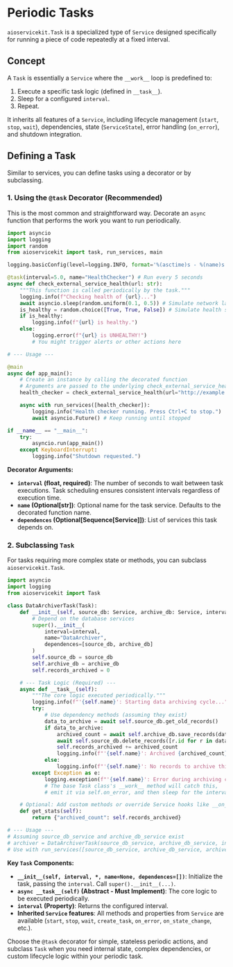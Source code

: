 # Periodic Tasks

`aioservicekit.Task` is a specialized type of `Service` designed specifically for running a piece of code repeatedly at a fixed interval.

## Concept

A `Task` is essentially a `Service` where the `__work__` loop is predefined to:

1. Execute a specific task logic (defined in `__task__`).
2. Sleep for a configured `interval`.
3. Repeat.

It inherits all features of a `Service`, including lifecycle management (`start`, `stop`, `wait`), dependencies, state (`ServiceState`), error handling (`on_error`), and shutdown integration.

## Defining a Task

Similar to services, you can define tasks using a decorator or by subclassing.

### 1. Using the `@task` Decorator (Recommended)

This is the most common and straightforward way. Decorate an `async` function that performs the work you want to run periodically.

```python
import asyncio
import logging
import random
from aioservicekit import task, run_services, main

logging.basicConfig(level=logging.INFO, format='%(asctime)s - %(name)s - %(levelname)s - %(message)s')

@task(interval=5.0, name="HealthChecker") # Run every 5 seconds
async def check_external_service_health(url: str):
    """This function is called periodically by the task."""
    logging.info(f"Checking health of {url}...")
    await asyncio.sleep(random.uniform(0.1, 0.5)) # Simulate network latency
    is_healthy = random.choice([True, True, False]) # Simulate health status
    if is_healthy:
        logging.info(f"{url} is healthy.")
    else:
        logging.error(f"{url} is UNHEALTHY!")
        # You might trigger alerts or other actions here

# --- Usage ---

@main
async def app_main():
    # Create an instance by calling the decorated function
    # Arguments are passed to the underlying check_external_service_health function
    health_checker = check_external_service_health(url="http://example.com/api/health")

    async with run_services([health_checker]):
        logging.info("Health checker running. Press Ctrl+C to stop.")
        await asyncio.Future() # Keep running until stopped

if __name__ == "__main__":
    try:
        asyncio.run(app_main())
    except KeyboardInterrupt:
        logging.info("Shutdown requested.")

```

**Decorator Arguments:**

* **`interval` (float, required)**: The number of seconds to wait between task executions. Task scheduling ensures consistent intervals regardless of execution time.
* **`name` (Optional[str])**: Optional name for the task service. Defaults to the decorated function name.
* **`dependences` (Optional[Sequence[Service]])**: List of services this task depends on.

### 2. Subclassing `Task`

For tasks requiring more complex state or methods, you can subclass `aioservicekit.Task`.

```python
import asyncio
import logging
from aioservicekit import Task

class DataArchiverTask(Task):
    def __init__(self, source_db: Service, archive_db: Service, interval: float = 3600.0):
        # Depend on the database services
        super().__init__(
            interval=interval,
            name="DataArchiver",
            dependences=[source_db, archive_db]
        )
        self.source_db = source_db
        self.archive_db = archive_db
        self.records_archived = 0

    # --- Task Logic (Required) ---
    async def __task__(self):
        """The core logic executed periodically."""
        logging.info(f"'{self.name}': Starting data archiving cycle...")
        try:
            # Use dependency methods (assuming they exist)
            data_to_archive = await self.source_db.get_old_records()
            if data_to_archive:
                archived_count = await self.archive_db.save_records(data_to_archive)
                await self.source_db.delete_records([r.id for r in data_to_archive])
                self.records_archived += archived_count
                logging.info(f"'{self.name}': Archived {archived_count} records. Total: {self.records_archived}")
            else:
                logging.info(f"'{self.name}': No records to archive this cycle.")
        except Exception as e:
            logging.exception(f"'{self.name}': Error during archiving cycle!")
            # The base Task class's __work__ method will catch this,
            # emit it via self.on_error, and then sleep for the interval.

    # Optional: Add custom methods or override Service hooks like __on_start__ / __on_stop__
    def get_stats(self):
        return {"archived_count": self.records_archived}

# --- Usage ---
# Assuming source_db_service and archive_db_service exist
# archiver = DataArchiverTask(source_db_service, archive_db_service, interval=60*60)
# Use with run_services([source_db_service, archive_db_service, archiver])
```

**Key `Task` Components:**

* **`__init__(self, interval, *, name=None, dependences=[])`**: Initialize the task, passing the `interval`. Call `super().__init__(...)`.
* **`async __task__(self)` (Abstract - Must Implement)**: The core logic to be executed periodically.
* **`interval` (Property)**: Returns the configured interval.
* **Inherited `Service` features**: All methods and properties from `Service` are available (`start`, `stop`, `wait`, `create_task`, `on_error`, `on_state_change`, etc.).

Choose the `@task` decorator for simple, stateless periodic actions, and subclass `Task` when you need internal state, complex dependencies, or custom lifecycle logic within your periodic task.
